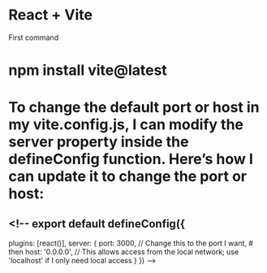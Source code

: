 # React + Vite

First command 

# npm install vite@latest <ProjectName>

# To change the default port or host in my vite.config.js, I can modify the server property inside the defineConfig function. Here’s how I can update it to change the port or host:

## <!-- export default defineConfig({
  plugins: [react()],
  server: {
    port: 3000, // Change this to the port I want, 
    # then
    host: '0.0.0.0', // This allows access from the local network; use 'localhost' if I only need local access
  }
}) -->

